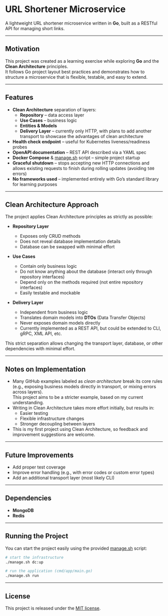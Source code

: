 # URL Shortener Microservice

A lightweight URL shortener microservice written in **Go**, built as a RESTful API for managing short links.  

---

## Motivation

This project was created as a learning exercise while exploring **Go** and the **Clean Architecture** principles.  
It follows Go project layout best practices and demonstrates how to structure a microservice that is flexible, testable, and easy to extend.

---

## Features

- **Clean Architecture** separation of layers:
  - **Repository** – data access layer
  - **Use Cases** – business logic
  - **Entities & Models**
  - **Delivery Layer** – currently only HTTP, with plans to add another transport to showcase the advantages of clean architecture
- **Health check endpoint** – useful for Kubernetes liveness/readiness probes
- **OpenAPI documentation** – REST API described via a YAML spec
- **Docker Compose** & [manage.sh] script – simple project startup
- **Graceful shutdown** – stops accepting new HTTP connections and allows existing requests to finish during rolling updates (avoiding `500` errors)
- **No frameworks used** – implemented entirely with Go’s standard library for learning purposes

---

## Clean Architecture Approach

The project applies Clean Architecture principles as strictly as possible:

- **Repository Layer**
  - Exposes only CRUD methods
  - Does not reveal database implementation details
  - Database can be swapped with minimal effort

- **Use Cases**
  - Contain only business logic
  - Do not know anything about the database (interact only through repository interfaces)
  - Depend only on the methods required (not entire repository interfaces)
  - Easily testable and mockable

- **Delivery Layer**
  - Independent from business logic
  - Translates domain models into **DTOs** (Data Transfer Objects)
  - Never exposes domain models directly
  - Currently implemented as a REST API, but could be extended to CLI, gRPC, XML API, etc.

This strict separation allows changing the transport layer, database, or other dependencies with minimal effort.

---

## Notes on Implementation

- Many GitHub examples labeled as *clean architecture* break its core rules (e.g., exposing business models directly in transport, or mixing errors across layers).  
  This project aims to be a stricter example, based on my current understanding.
- Writing in Clean Architecture takes more effort initially, but results in:
  - Easier testing
  - Flexible infrastructure changes
  - Stronger decoupling between layers
- This is my first project using Clean Architecture, so feedback and improvement suggestions are welcome.

---

## Future Improvements

- Add proper test coverage
- Improve error handling (e.g., with error codes or custom error types)
- Add an additional transport layer (most likely CLI)

---

## Dependencies

- **MongoDB**
- **Redis**

---

## Running the Project

You can start the project easily using the provided [manage.sh] script:

```bash
# start the infrastructure
./manage.sh dc:up

# run the application (cmd/app/main.go)
./manage.sh run
```

---

## License

This project is released under the [MIT license].

[MIT license]: LICENSE
[manage.sh]: manage.sh
